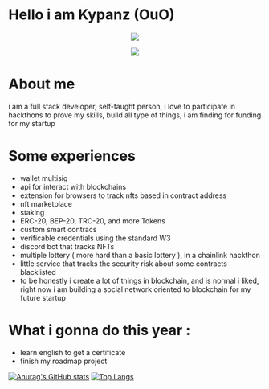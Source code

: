 # Hello i am Kypanz (OuO)

<div align="center" style="display:flex;justify-content:center;">
<img src="https://media.tenor.com/JAZzfZupTTcAAAAS/gil-cat.gif" />
</div>

<p align="center">
  <a href="https://skillicons.dev">
    <img src="https://skillicons.dev/icons?i=git,js,html,css,typescript,nodejs,solidity,expressjs,react,nextjs,cpp,java,python,wordpress" />
  </a>
</p>
  
# About me
i am a full stack developer, self-taught person, i love to participate in hackthons to prove my skills, build all type of things, i am finding for funding for my startup

# Some experiences
- wallet multisig
- api for interact with blockchains
- extension for browsers to track nfts based in contract address
- nft marketplace
- staking
- ERC-20, BEP-20, TRC-20, and more Tokens
- custom smart contracs
- verificable credentials using the standard W3
- discord bot that tracks NFTs
- multiple lottery ( more hard than a basic lottery ), in a chainlink hackthon
- little service that tracks the security risk about some contracts blacklisted
- to be honestly i create a lot of things in blockchain, and is normal i liked, right now i am building a social network oriented to blockchain for my future startup

# What i gonna do this year :
- learn english to get a certificate
- finish my roadmap project



[![Anurag's GitHub stats](https://github-readme-stats.vercel.app/api?username=kypanz)](https://github.com/kypanz/github-readme-stats)  [![Top Langs](https://github-readme-stats.vercel.app/api/top-langs/?username=kypanz&hide_progress=true)](https://github.com/kypanz/github-readme-stats)

